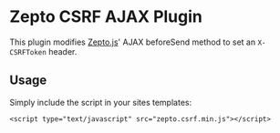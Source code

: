 Zepto CSRF AJAX Plugin
=============

This plugin modifies [Zepto.js](https://github.com/madrobby/zepto)' AJAX beforeSend method to set an `X-CSRFToken` header.


Usage
-----

Simply include the script in your sites templates:

    <script type="text/javascript" src="zepto.csrf.min.js"></script>